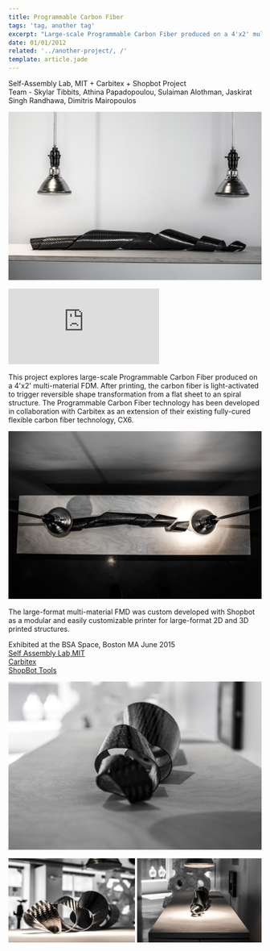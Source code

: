 ```yaml
---
title: Programmable Carbon Fiber
tags: 'tag, another tag'
excerpt: "Large-scale Programmable Carbon Fiber produced on a 4'x2' multi-material FDM."
date: 01/01/2012
related: '../another-project/, /'
template: article.jade
---
```


Self-Assembly Lab, MIT + Carbitex + Shopbot Project<br>
Team - Skylar Tibbits, Athina Papadopoulou, Sulaiman Alothman, Jaskirat Singh Randhawa, Dimitris Mairopoulos

![image1](image1.jpg)

<div class="embed-container">
  <iframe src="https://player.vimeo.com/video/131149780" frameborder="0" webkitallowfullscreen="" mozallowfullscreen="" allowfullscreen="">
</iframe>
</div>



This project explores large-scale Programmable Carbon Fiber produced on a 4'x2' multi-material FDM. After printing, the carbon fiber is light-activated to trigger reversible shape transformation from a flat sheet to an spiral structure. The Programmable Carbon Fiber technology has been developed in collaboration with Carbitex as an extension of their existing fully-cured flexible carbon fiber technology, CX6.

<div class="col m12 l6">
  <img src="image4.jpg" alt="image4">
</div>

<div class="col m12 l6">
  <p>The large-format multi-material FMD was custom developed with Shopbot as a modular and easily customizable printer for large-format 2D and 3D printed structures. </p>
  <p>
    Exhibited at the BSA Space, Boston MA June 2015
    <br>
    <a href="http://selfassemblylab.net/">Self Assembly Lab,MIT</a><br>
    <a href="http://carbitex.com/">Carbitex</a><br>
    <a href="http://shopbottools.com/">ShopBot Tools</a><br>
  </p>
</div>

![image5](image5.jpg)

![imagewide](imagewide.jpg)
